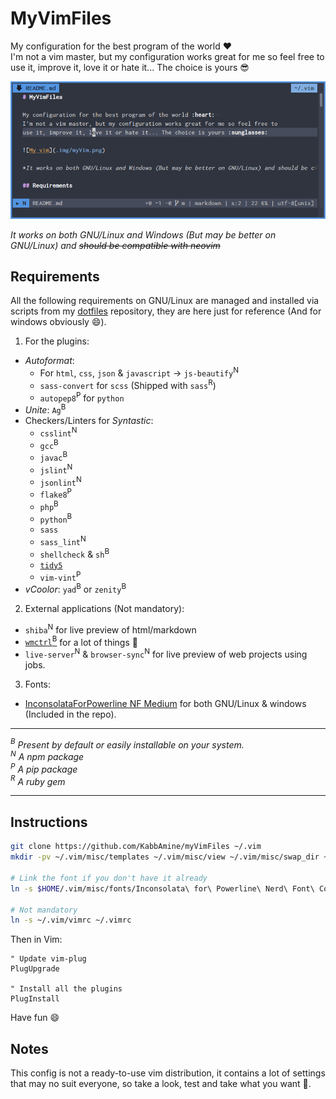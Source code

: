 # MyVimFiles

My configuration for the best program of the world :heart:  
I'm not a vim master, but my configuration works great for me so feel free to
use it, improve it, love it or hate it... The choice is yours :sunglasses:

![My vim](.img/myVim.jpg)

*It works on both GNU/Linux and Windows (But may be better on GNU/Linux) and ~~should be compatible with neovim~~*

## Requirements

All the following requirements on GNU/Linux are managed and installed via scripts from my [dotfiles](https://github.com/kabbamine/mydotfiles) repository, they are here just for reference (And for windows obviously :smile:).

1. For the plugins:
  - *Autoformat*:
    * For `html`, `css`, `json` & `javascript` -> `js-beautify`<sup>N</sup>
    * `sass-convert` for `scss` (Shipped with `sass`<sup>R</sup>)
    * `autopep8`<sup>P</sup> for `python`
  - *Unite*: `Ag`<sup>B</sup>
  - Checkers/Linters for *Syntastic*:
    * `csslint`<sup>N</sup>
    * `gcc`<sup>B</sup>
    * `javac`<sup>B</sup>
    * `jslint`<sup>N</sup>
    * `jsonlint`<sup>N</sup>
    * `flake8`<sup>P</sup>
    * `php`<sup>B</sup>
    * `python`<sup>B</sup>
    * `sass`
    * `sass_lint`<sup>N</sup>
    * `shellcheck` & `sh`<sup>B</sup>
    * [`tidy5`](https://github.com/htacg/tidy-html5)
    * `vim-vint`<sup>P</sup>
  - *vCoolor*: `yad`<sup>B</sup> or `zenity`<sup>B</sup>
2. External applications (Not mandatory):
  - `shiba`<sup>N</sup> for live preview of html/markdown
  - [`wmctrl`<sup>B</sup>](http://tomas.styblo.name/wmctrl/) for a lot of things :beer:
  - `live-server`<sup>N</sup> & `browser-sync`<sup>N</sup> for live preview of web projects using jobs.
3. Fonts:
  - [InconsolataForPowerline NF Medium](https://github.com/ryanoasis/nerd-fonts) for both GNU/Linux & windows (Included in the repo).

-----------------------------

*<a id="B"><sup>B</sup></a> Present by default or easily installable on your system.*  
*<a id="N"><sup>N</sup></a> A npm package*  
*<a id="P"><sup>P</sup></a> A pip package*  
*<a id="R"><sup>R</sup></a> A ruby gem*  

-----------------------------

## Instructions

```sh
git clone https://github.com/KabbAmine/myVimFiles ~/.vim
mkdir -pv ~/.vim/misc/templates ~/.vim/misc/view ~/.vim/misc/swap_dir ~/.vim/misc/undodir

# Link the font if you don't have it already
ln -s $HOME/.vim/misc/fonts/Inconsolata\ for\ Powerline\ Nerd\ Font\ Complete\ Windows\ Compatible.otf ~/.fonts/

# Not mandatory
ln -s ~/.vim/vimrc ~/.vimrc
```

Then in Vim:

```vim
" Update vim-plug
PlugUpgrade

" Install all the plugins
PlugInstall
```
Have fun :smile:

## Notes

This config is not a ready-to-use vim distribution, it contains a lot of settings that may no suit everyone, so take a look, test and take what you want :beer:.
